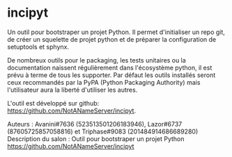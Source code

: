# incipyt

Un outil pour bootstraper un projet Python. Il permet d'initialiser un repo git,
de créer un squelette de projet python et de préparer la configuration de
setuptools et sphynx.

De nombreux outils pour le packaging, les tests unitaires ou la documentation
naissent régulièrement dans l'écosystème python, il est prévu à terme de tous
les supporter. Par défaut les outils installés seront ceux recommandés par la
PyPA (Python Packaging Authority) mais l'utilisateur aura la liberté d'utiliser
les autres.

L'outil est développé sur github: <https://github.com/NotANameServer/incipyt>.

Auteurs : Avanini#7636 (523513501206183946), Lazor#6737 (87605725857058816) et Triphase#9083 (201484914686689280)  
Description du salon : Outil pour bootstraper un projet Python <https://github.com/NotANameServer/incipyt>
